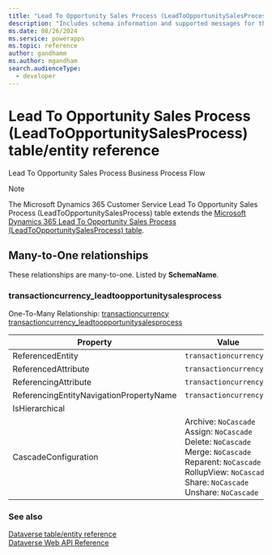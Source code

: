 ```yaml
---
title: "Lead To Opportunity Sales Process (LeadToOpportunitySalesProcess) table/entity reference (Microsoft Dynamics 365 Customer Service)"
description: "Includes schema information and supported messages for the Lead To Opportunity Sales Process (LeadToOpportunitySalesProcess) table/entity with Microsoft Dynamics 365 Customer Service."
ms.date: 08/26/2024
ms.service: powerapps
ms.topic: reference
author: gandhamm
ms.author: mgandham
search.audienceType: 
  - developer
---
```


# Lead To Opportunity Sales Process (LeadToOpportunitySalesProcess) table/entity reference

Lead To Opportunity Sales Process Business Process Flow

> [!NOTE]
> The Microsoft Dynamics 365 Customer Service Lead To Opportunity Sales Process (LeadToOpportunitySalesProcess) table extends the [Microsoft Dynamics 365 Lead To Opportunity Sales Process (LeadToOpportunitySalesProcess) table](/dynamics365/developer/entities/leadtoopportunitysalesprocess).




## Many-to-One relationships

These relationships are many-to-one. Listed by **SchemaName**.

### <a name="BKMK_transactioncurrency_leadtoopportunitysalesprocess"></a> transactioncurrency_leadtoopportunitysalesprocess

One-To-Many Relationship: [transactioncurrency transactioncurrency_leadtoopportunitysalesprocess](transactioncurrency.md#BKMK_transactioncurrency_leadtoopportunitysalesprocess)

|Property|Value|
|---|---|
|ReferencedEntity|`transactioncurrency`|
|ReferencedAttribute|`transactioncurrencyid`|
|ReferencingAttribute|`transactioncurrencyid`|
|ReferencingEntityNavigationPropertyName|`transactioncurrencyid`|
|IsHierarchical||
|CascadeConfiguration|Archive: `NoCascade`<br />Assign: `NoCascade`<br />Delete: `NoCascade`<br />Merge: `NoCascade`<br />Reparent: `NoCascade`<br />RollupView: `NoCascade`<br />Share: `NoCascade`<br />Unshare: `NoCascade`|



### See also

[Dataverse table/entity reference](../about-entity-reference.md)  
[Dataverse Web API Reference](/power-apps/developer/data-platform/webapi/reference/about)   

